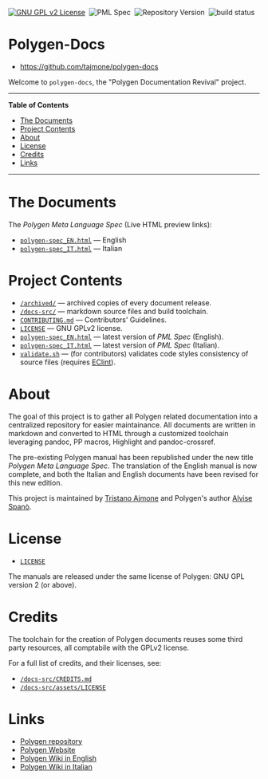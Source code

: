 [![GNU GPL v2 License][license badge]][LICENSE]&nbsp;
![PML Spec][pml badge]&nbsp;
![Repository Version][release badge]&nbsp;
![build status][travis badge]

# Polygen-Docs

- https://github.com/tajmone/polygen-docs

Welcome to `polygen-docs`, the "Polygen Documentation Revival" project.


-----

**Table of Contents**

<!-- MarkdownTOC autolink="true" bracket="round" autoanchor="false" lowercase="only_ascii" uri_encoding="true" levels="1,2,3,4" -->

- [The Documents](#the-documents)
- [Project Contents](#project-contents)
- [About](#about)
- [License](#license)
- [Credits](#credits)
- [Links](#links)

<!-- /MarkdownTOC -->

-----

# The Documents

The _Polygen Meta Language Spec_ (Live HTML preview links):

- [`polygen-spec_EN.html`][PML en HTML Preview] — English
- [`polygen-spec_IT.html`][PML it HTML Preview] — Italian


# Project Contents

- [`/archived/`](./archived) — archived copies of every document release.
- [`/docs-src/`](./docs-src) — markdown source files and build toolchain.
- [`CONTRIBUTING.md`][CONTRIBUTING] — Contributors' Guidelines.
- [`LICENSE`][LICENSE] — GNU GPLv2 license.
- [`polygen-spec_EN.html`](./polygen-spec_EN.html) — latest version of _PML Spec_ (English).
- [`polygen-spec_IT.html`](./polygen-spec_IT.html) — latest version of _PML Spec_ (Italian).
- [`validate.sh`][validate.sh] — (for contributors) validates code styles consistency of source files (requires [EClint]).


# About

The goal of this project is to gather all Polygen related documentation into a centralized repository for easier maintainance.
All documents are written in markdown and converted to HTML through a customized toolchain leveraging pandoc, PP macros, Highlight and pandoc-crossref.

The pre-existing Polygen manual has been republished under the new title _Polygen Meta Language Spec_.
The translation of the English manual is now complete, and both the Italian and English documents have been revised for this new edition.

This project is maintained by [Tristano Ajmone] and Polygen's author [Alvise Spanò].


# License

- [`LICENSE`][LICENSE]

The manuals are released under the same license of Polygen: GNU GPL version 2 (or above).


# Credits

The toolchain for the creation of Polygen documents reuses some third party resources, all comptabile with the GPLv2 license.

For a full list of credits, and their licenses, see:

- [`/docs-src/CREDITS.md`](./docs-src/CREDITS.md)
- [`/docs-src/assets/LICENSE`](./docs-src/assets/LICENSE)


# Links

- [Polygen repository]
- [Polygen Website]
- [Polygen Wiki in English]
- [Polygen Wiki in Italian]


<!-----------------------------------------------------------------------------
                               REFERENCE LINKS
------------------------------------------------------------------------------>

[Polygen repository]: https://github.com/alvisespano/Polygen "Visit Polygen official GitHub repository"
[Polygen Website]: http://www.polygen.org "Visit Polygen official website at www.polygen.org"

[Polygen Wiki in English]: https://github.com/alvisespano/Polygen/wiki "Visit the English Polygen Wiki"
[Polygen Wiki in Italian]: https://github.com/tajmone/Polygen/wiki "Visit the Italian Polygen Wiki"

[PML en HTML Preview]: http://htmlpreview.github.io/?https://github.com/tajmone/polygen-docs/blob/master/polygen-spec_EN.html "Live HTML preview of 'Polygen Meta Language Spec' (English)"
[PML it HTML Preview]: http://htmlpreview.github.io/?https://github.com/tajmone/polygen-docs/blob/master/polygen-spec_IT.html "Live HTML preview of 'Polygen Meta Language Spec' (Italian)"

<!-- 3rd party tools -->

[EClint]: https://www.npmjs.com/package/eclint "Visit EClint home at NPM"

<!-- project files and folders -->

[CONTRIBUTING]: ./CONTRIBUTING.md "Read the Contributors' Guidelines"
[LICENSE]: ./LICENSE "View GNU GPL version 2 license file"
[validate.sh]: ./validate.sh "View script source"

<!-- badges -->

[license badge]: https://img.shields.io/badge/license-GPLv2-00b5da.svg
[pml badge]: https://img.shields.io/badge/PML%20Spec-1.0-brightgreen "Polygen Meta Language Specification version 1.0"
[release badge]: https://img.shields.io/badge/release-1.1.0-brightgreen "HTML Docs edition v1.1.0 (2018-02-10)"
[travis badge]: https://travis-ci.com/tajmone/polygen-docs.svg?branch=master "Travis CI: code styles validation via EditorConfig"

<!-- people -->

[Alvise Spanò]: https://github.com/alvisespano "View Alvise Spanò's GitHub profile"
[Tristano Ajmone]: https://github.com/tajmone "View Tristano Ajmone's GitHub profile"

<!-- EOF -->

